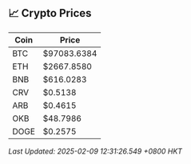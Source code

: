 ## 📈 Crypto Prices

| Coin | Price |
| ---- | ----- |
| BTC | $97083.6384 |
| ETH | $2667.8580 |
| BNB | $616.0283 |
| CRV | $0.5138 |
| ARB | $0.4615 |
| OKB | $48.7986 |
| DOGE | $0.2575 |

_Last Updated: 2025-02-09 12:31:26.549 +0800 HKT_